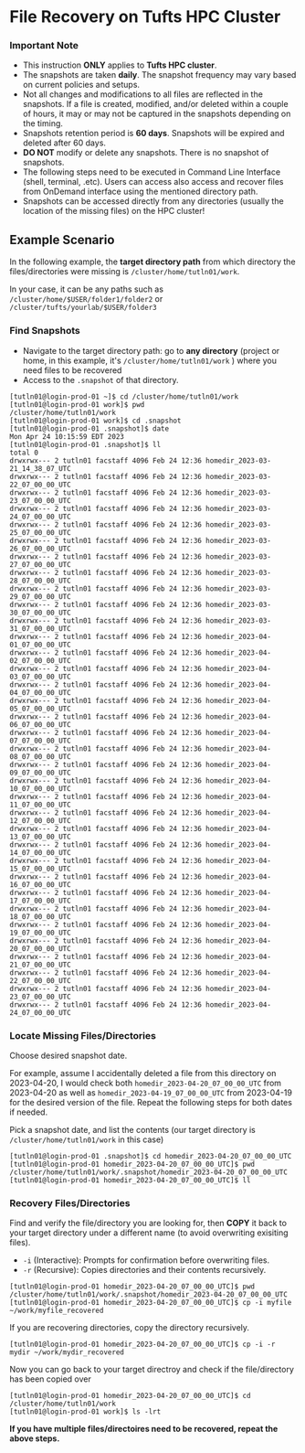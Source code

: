 # File Recovery on Tufts HPC Cluster

### Important Note

- This instruction **ONLY** applies to **Tufts HPC cluster**. 
- The snapshots are taken **daily**. The snapshot frequency may vary based on current policies and setups.
- Not all changes and modifications to all files are reflected in the snapshots. If a file is created, modified, and/or deleted within a couple of hours, it may or may not be captured in the snapshots depending on the timing.
- Snapshots retention period is **60 days**. Snapshots will be expired and deleted after 60 days.
- **DO NOT** modify or delete any snapshots. There is no snapshot of snapshots.
- The following steps need to be executed in Command Line Interface (shell, terminal, .etc). Users can access also access and recover files from OnDemand interface using the mentioned directory path.
- Snapshots can be accessed directly from any directories (usually the location of the missing files) on the HPC cluster!

## Example Scenario

In the following example, the **target directory path** from which directory the files/directories were missing is `/cluster/home/tutln01/work`. 

In your case, it can be any paths such as `/cluster/home/$USER/folder1/folder2` or `/cluster/tufts/yourlab/$USER/folder3`

### Find Snapshots

- Navigate to the target directory path: go to **any directory** (project or home, in this example, it's `/cluster/home/tutln01/work` ) where you need files to be recovered 
- Access to the `.snapshot` of that directory.

```
[tutln01@login-prod-01 ~]$ cd /cluster/home/tutln01/work
[tutln01@login-prod-01 work]$ pwd
/cluster/home/tutln01/work
[tutln01@login-prod-01 work]$ cd .snapshot
[tutln01@login-prod-01 .snapshot]$ date
Mon Apr 24 10:15:59 EDT 2023
[tutln01@login-prod-01 .snapshot]$ ll
total 0
drwxrwx--- 2 tutln01 facstaff 4096 Feb 24 12:36 homedir_2023-03-21_14_38_07_UTC
drwxrwx--- 2 tutln01 facstaff 4096 Feb 24 12:36 homedir_2023-03-22_07_00_00_UTC
drwxrwx--- 2 tutln01 facstaff 4096 Feb 24 12:36 homedir_2023-03-23_07_00_00_UTC
drwxrwx--- 2 tutln01 facstaff 4096 Feb 24 12:36 homedir_2023-03-24_07_00_00_UTC
drwxrwx--- 2 tutln01 facstaff 4096 Feb 24 12:36 homedir_2023-03-25_07_00_00_UTC
drwxrwx--- 2 tutln01 facstaff 4096 Feb 24 12:36 homedir_2023-03-26_07_00_00_UTC
drwxrwx--- 2 tutln01 facstaff 4096 Feb 24 12:36 homedir_2023-03-27_07_00_00_UTC
drwxrwx--- 2 tutln01 facstaff 4096 Feb 24 12:36 homedir_2023-03-28_07_00_00_UTC
drwxrwx--- 2 tutln01 facstaff 4096 Feb 24 12:36 homedir_2023-03-29_07_00_00_UTC
drwxrwx--- 2 tutln01 facstaff 4096 Feb 24 12:36 homedir_2023-03-30_07_00_00_UTC
drwxrwx--- 2 tutln01 facstaff 4096 Feb 24 12:36 homedir_2023-03-31_07_00_00_UTC
drwxrwx--- 2 tutln01 facstaff 4096 Feb 24 12:36 homedir_2023-04-01_07_00_00_UTC
drwxrwx--- 2 tutln01 facstaff 4096 Feb 24 12:36 homedir_2023-04-02_07_00_00_UTC
drwxrwx--- 2 tutln01 facstaff 4096 Feb 24 12:36 homedir_2023-04-03_07_00_00_UTC
drwxrwx--- 2 tutln01 facstaff 4096 Feb 24 12:36 homedir_2023-04-04_07_00_00_UTC
drwxrwx--- 2 tutln01 facstaff 4096 Feb 24 12:36 homedir_2023-04-05_07_00_00_UTC
drwxrwx--- 2 tutln01 facstaff 4096 Feb 24 12:36 homedir_2023-04-06_07_00_00_UTC
drwxrwx--- 2 tutln01 facstaff 4096 Feb 24 12:36 homedir_2023-04-07_07_00_00_UTC
drwxrwx--- 2 tutln01 facstaff 4096 Feb 24 12:36 homedir_2023-04-08_07_00_00_UTC
drwxrwx--- 2 tutln01 facstaff 4096 Feb 24 12:36 homedir_2023-04-09_07_00_00_UTC
drwxrwx--- 2 tutln01 facstaff 4096 Feb 24 12:36 homedir_2023-04-10_07_00_00_UTC
drwxrwx--- 2 tutln01 facstaff 4096 Feb 24 12:36 homedir_2023-04-11_07_00_00_UTC
drwxrwx--- 2 tutln01 facstaff 4096 Feb 24 12:36 homedir_2023-04-12_07_00_00_UTC
drwxrwx--- 2 tutln01 facstaff 4096 Feb 24 12:36 homedir_2023-04-13_07_00_00_UTC
drwxrwx--- 2 tutln01 facstaff 4096 Feb 24 12:36 homedir_2023-04-14_07_00_00_UTC
drwxrwx--- 2 tutln01 facstaff 4096 Feb 24 12:36 homedir_2023-04-15_07_00_00_UTC
drwxrwx--- 2 tutln01 facstaff 4096 Feb 24 12:36 homedir_2023-04-16_07_00_00_UTC
drwxrwx--- 2 tutln01 facstaff 4096 Feb 24 12:36 homedir_2023-04-17_07_00_00_UTC
drwxrwx--- 2 tutln01 facstaff 4096 Feb 24 12:36 homedir_2023-04-18_07_00_00_UTC
drwxrwx--- 2 tutln01 facstaff 4096 Feb 24 12:36 homedir_2023-04-19_07_00_00_UTC
drwxrwx--- 2 tutln01 facstaff 4096 Feb 24 12:36 homedir_2023-04-20_07_00_00_UTC
drwxrwx--- 2 tutln01 facstaff 4096 Feb 24 12:36 homedir_2023-04-21_07_00_00_UTC
drwxrwx--- 2 tutln01 facstaff 4096 Feb 24 12:36 homedir_2023-04-22_07_00_00_UTC
drwxrwx--- 2 tutln01 facstaff 4096 Feb 24 12:36 homedir_2023-04-23_07_00_00_UTC
drwxrwx--- 2 tutln01 facstaff 4096 Feb 24 12:36 homedir_2023-04-24_07_00_00_UTC
```

### Locate Missing Files/Directories

Choose desired snapshot date. 

For example, assume I accidentally deleted a file from this directory on 2023-04-20, I would check both `homedir_2023-04-20_07_00_00_UTC` from 2023-04-20 as well as `homedir_2023-04-19_07_00_00_UTC` from 2023-04-19 for the desired version of the file. Repeat the following steps for both dates if needed.

Pick a snapshot date, and list the contents (our target directory is `/cluster/home/tutln01/work` in this case)

```
[tutln01@login-prod-01 .snapshot]$ cd homedir_2023-04-20_07_00_00_UTC
[tutln01@login-prod-01 homedir_2023-04-20_07_00_00_UTC]$ pwd
/cluster/home/tutln01/work/.snapshot/homedir_2023-04-20_07_00_00_UTC
[tutln01@login-prod-01 homedir_2023-04-20_07_00_00_UTC]$ ll
```

### Recovery Files/Directories

Find and verify the file/directory you are looking for, then **COPY** it back to your target directory under a different name (to avoid overwriting exisiting files).

- `-i` (Interactive): Prompts for confirmation before overwriting files.
- `-r` (Recursive): Copies directories and their contents recursively.

```
[tutln01@login-prod-01 homedir_2023-04-20_07_00_00_UTC]$ pwd
/cluster/home/tutln01/work/.snapshot/homedir_2023-04-20_07_00_00_UTC
[tutln01@login-prod-01 homedir_2023-04-20_07_00_00_UTC]$ cp -i myfile ~/work/myfile_recovered
```

If you are recovering directories, copy the directory recursively.

```
[tutln01@login-prod-01 homedir_2023-04-20_07_00_00_UTC]$ cp -i -r mydir ~/work/mydir_recovered
```

Now you can go back to your target directroy and check if the file/directory has been copied over

```
[tutln01@login-prod-01 homedir_2023-04-20_07_00_00_UTC]$ cd /cluster/home/tutln01/work
[tutln01@login-prod-01 work]$ ls -lrt
```

**If you have multiple files/directoires need to be recovered, repeat the above steps.**



